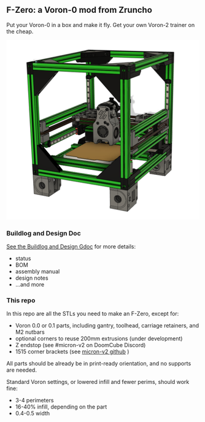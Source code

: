 ## F-Zero: a Voron-0 mod from Zruncho
Put your Voron-0 in a box and make it fly.  Get your own Voron-2 trainer on the cheap.

![picture](Images/front_green_black_silver.png)


### Buildlog and Design Doc

[See the Buildlog and Design Gdoc](https://docs.google.com/document/d/1dm8itefYrLIsCcOQht9sdMzrXE8Jk30s56c9IwtRCkM/edit#heading=h.c4f5tznx0p31) for more details:
- status
- BOM
- assembly manual
- design notes
- ...and more

### This repo

In this repo are all the STLs you need to make an F-Zero, except for:
- Voron 0.0 or 0.1 parts, including gantry, toolhead, carriage retainers, and M2 nutbars
- optional corners to reuse 200mm extrusions (under development)
- Z endstop (see #micron-v2 on DoomCube Discord)
- 1515 corner brackets (see [micron-v2 github](https://github.com/hartk1213/Micron2.4/blob/main/STLs/Frame/%5Ba%5D_1515_Corner_Bracket_x4.stl) )

All parts should be already be in print-ready orientation, and no supports are needed.

Standard Voron settings, or lowered infill and fewer perims, should work fine:
- 3-4 perimeters
- 16-40% infill, depending on the part
- 0.4-0.5 width